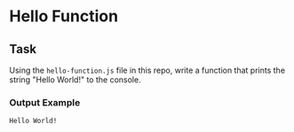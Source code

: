 # Hello Function
## Task

Using the `hello-function.js` file in this repo, write a function that prints the string "Hello World!" to the console.

### Output Example
```bash
Hello World!
```
